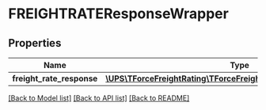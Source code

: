 # FREIGHTRATEResponseWrapper

## Properties
Name | Type | Description | Notes
------------ | ------------- | ------------- | -------------
**freight_rate_response** | [**\UPS\TForceFreightRating\TForceFreightRating\FreightRateResponse**](FreightRateResponse.md) |  | 

[[Back to Model list]](../../README.md#documentation-for-models) [[Back to API list]](../../README.md#documentation-for-api-endpoints) [[Back to README]](../../README.md)

